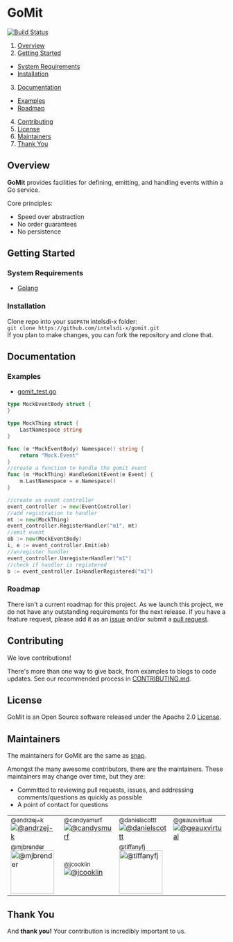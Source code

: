 <!--
http://www.apache.org/licenses/LICENSE-2.0.txt


Copyright 2015 Intel Corporation

Licensed under the Apache License, Version 2.0 (the "License");
you may not use this file except in compliance with the License.
You may obtain a copy of the License at

    http://www.apache.org/licenses/LICENSE-2.0

Unless required by applicable law or agreed to in writing, software
distributed under the License is distributed on an "AS IS" BASIS,
WITHOUT WARRANTIES OR CONDITIONS OF ANY KIND, either express or implied.
See the License for the specific language governing permissions and
limitations under the License.
-->

# GoMit

[![Build Status](https://magnum.travis-ci.com/intelsdi-x/gomit.svg?token=vyb2L8q6F9MjSpovyQQU)](https://magnum.travis-ci.com/intelsdi-x/gomit)

1. [Overview](#overview)
2. [Getting Started](#getting-started)
  * [System Requirements](#system-requirements)
  * [Installation](#installation)
3. [Documentation](#documentation)
  * [Examples](#examples)
  * [Roadmap](#roadmap)
4. [Contributing](#contributing)
5. [License](#license)
6. [Maintainers](#maintainers)
7. [Thank You](#thank-you)

## Overview
**GoMit** provides facilities for defining, emitting, and handling events within a Go service.

Core principles:  
* Speed over abstraction  
* No order guarantees  
* No persistence  

## Getting Started
### System Requirements
* [Golang](https://golang.org/dl/)

### Installation
Clone repo into your `$GOPATH` intelsdi-x folder:  
`git clone https://github.com/intelsdi-x/gomit.git`  
If you plan to make changes, you can fork the repository and clone that. 

## Documentation
### Examples
* [gomit_test.go](https://github.com/intelsdi-x/gomit/blob/master/gomit_test.go)

```go
type MockEventBody struct {
}

type MockThing struct {
	LastNamespace string
}

func (m *MockEventBody) Namespace() string {
	return "Mock.Event"
}
//create a function to handle the gomit event
func (m *MockThing) HandleGomitEvent(e Event) {
	m.LastNamespace = e.Namespace()
}

//create an event controller
event_controller := new(EventController)
//add registration to handler
mt := new(MockThing)
event_controller.RegisterHandler("m1", mt)
//emit event
eb := new(MockEventBody)
i, e := event_controller.Emit(eb)
//unregister handler
event_controller.UnregisterHandler("m1")
//check if handler is registered
b := event_controller.IsHandlerRegistered("m1")
```

### Roadmap
There isn't a current roadmap for this project. As we launch this project, we do not have any outstanding requirements for the next release. If you have a feature request, please add it as an [issue](https://github.com/intelsdi-x/gomit/issues/new) and/or submit a [pull request](https://github.com/intelsdi-x/gomit/pulls).

## Contributing
We love contributions! 

There's more than one way to give back, from examples to blogs to code updates. See our recommended process in [CONTRIBUTING.md](CONTRIBUTING.md).

## License
GoMit is an Open Source software released under the Apache 2.0 [License](LICENSE).

## Maintainers
The maintainers for GoMit are the same as [snap](http://github.com/intelsdi-x/snap). 

Amongst the many awesome contributors, there are the maintainers. These maintainers may change over time, but they are:
* Committed to reviewing pull requests, issues, and addressing comments/questions as quickly as possible
* A point of contact for questions

<table border="0" cellspacing="0" cellpadding="0">
  <tr>
    <td width="125"><a href="https://github.com/andrzej-k"><sub>@andrzej-k</sub><img src="https://avatars.githubusercontent.com/u/13486250" alt="@andrzej-k"></a></td>
    <td width="125"><a href="https://github.com/candysmurf"><sub>@candysmurf</sub><img src="https://avatars.githubusercontent.com/u/13841563" alt="@candysmurf"></a></td>
    <td width="125"><a href="https://github.com/danielscottt"><sub>@danielscottt</sub><img src="https://avatars.githubusercontent.com/u/1194436" alt="@danielscottt"></a></td>
    <td width="125"><a href="https://github.com/geauxvirtual"><sub>@geauxvirtual</sub><img src="https://avatars.githubusercontent.com/u/1395030" alt="@geauxvirtual"></a></td>
  </tr>
  <tr>
    <td width="125"><a href="https://github.com/mjbrender"><sub>@mjbrender</sub><img src="https://avatars.githubusercontent.com/u/1744971" width="100" alt="@mjbrender"></a></td>
    <td width="125"><a href="http://github.com/jcooklin"><sub>@jcooklin</sub><img src="https://avatars.githubusercontent.com/u/862968" alt="@jcooklin"></a></td>
    <td width="125"><a href="https://github.com/tiffanyfj"><sub>@tiffanyfj</sub><img src="https://avatars.githubusercontent.com/u/12282848" width="100" alt="@tiffanyfj"></a></td>
  </tr>
</table>

## Thank You
And **thank you!** Your contribution is incredibly important to us.
